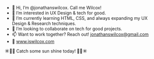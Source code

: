 - 👋 Hi, I’m @jonathanswilcox. Call me Wilcox!
- 👀 I’m interested in UX Design & tech for good.
- 🌱 I’m currently learning HTML, CSS, and always expanding my UX Design & Research techniques.
- 💞️ I’m looking to collaborate on tech for good projects.
- 📫 Want to work together? Reach out! jonathanswilcox@gmail.com
- 📡 www.jswilcox.com

☀️✌🏼 Catch some sun shine today! ✌🏼☀️

<!---
jonathanswilcox/jonathanswilcox is a ✨ special ✨ repository because its `README.md` (this file) appears on your GitHub profile.
You can click the Preview link to take a look at your changes.
--->
